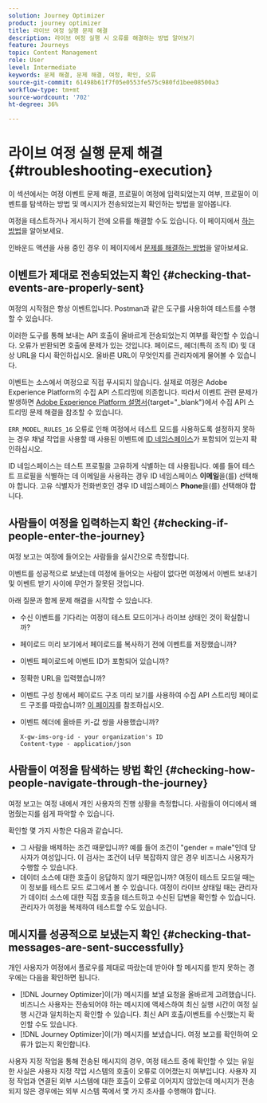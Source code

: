 ```yaml
---
solution: Journey Optimizer
product: journey optimizer
title: 라이브 여정 실행 문제 해결
description: 라이브 여정 실행 시 오류를 해결하는 방법 알아보기
feature: Journeys
topic: Content Management
role: User
level: Intermediate
keywords: 문제 해결, 문제 해결, 여정, 확인, 오류
source-git-commit: 61498b61f7f05e0553fe575c980fd1bee08500a3
workflow-type: tm+mt
source-wordcount: '702'
ht-degree: 36%

---
```


# 라이브 여정 실행 문제 해결 {#troubleshooting-execution}

이 섹션에서는 여정 이벤트 문제 해결, 프로필이 여정에 입력되었는지 여부, 프로필이 이벤트를 탐색하는 방법 및 메시지가 전송되었는지 확인하는 방법을 알아봅니다.

여정을 테스트하거나 게시하기 전에 오류를 해결할 수도 있습니다. 이 페이지에서 [하는 방법](troubleshooting.md)을 알아보세요.

인바운드 액션을 사용 중인 경우 이 페이지에서 [문제를 해결하는 방법](troubleshooting-inbound.md)을 알아보세요.

## 이벤트가 제대로 전송되었는지 확인 {#checking-that-events-are-properly-sent}

여정의 시작점은 항상 이벤트입니다. Postman과 같은 도구를 사용하여 테스트를 수행할 수 있습니다.

이러한 도구를 통해 보내는 API 호출이 올바르게 전송되었는지 여부를 확인할 수 있습니다. 오류가 반환되면 호출에 문제가 있는 것입니다. 페이로드, 헤더(특히 조직 ID) 및 대상 URL을 다시 확인하십시오. 올바른 URL이 무엇인지를 관리자에게 물어볼 수 있습니다.

이벤트는 소스에서 여정으로 직접 푸시되지 않습니다. 실제로 여정은 Adobe Experience Platform의 수집 API 스트리밍에 의존합니다. 따라서 이벤트 관련 문제가 발생하면 [Adobe Experience Platform 설명서](https://experienceleague.adobe.com/docs/experience-platform/ingestion/streaming/troubleshooting.html?lang=ko){target="_blank"}에서 수집 API 스트리밍 문제 해결을 참조할 수 있습니다.

`ERR_MODEL_RULES_16` 오류로 인해 여정에서 테스트 모드를 사용하도록 설정하지 못하는 경우 채널 작업을 사용할 때 사용된 이벤트에 [ID 네임스페이스](../audience/get-started-identity.md)가 포함되어 있는지 확인하십시오.

ID 네임스페이스는 테스트 프로필을 고유하게 식별하는 데 사용됩니다. 예를 들어 테스트 프로필을 식별하는 데 이메일을 사용하는 경우 ID 네임스페이스 **이메일**&#x200B;을(를) 선택해야 합니다. 고유 식별자가 전화번호인 경우 ID 네임스페이스 **Phone**&#x200B;을(를) 선택해야 합니다.

## 사람들이 여정을 입력하는지 확인 {#checking-if-people-enter-the-journey}

여정 보고는 여정에 들어오는 사람들을 실시간으로 측정합니다.

이벤트를 성공적으로 보냈는데 여정에 들어오는 사람이 없다면 여정에서 이벤트 보내기 및 이벤트 받기 사이에 무언가 잘못된 것입니다.

아래 질문과 함께 문제 해결을 시작할 수 있습니다.

* 수신 이벤트를 기다리는 여정이 테스트 모드이거나 라이브 상태인 것이 확실합니까?
* 페이로드 미리 보기에서 페이로드를 복사하기 전에 이벤트를 저장했습니까?
* 이벤트 페이로드에 이벤트 ID가 포함되어 있습니까?
* 정확한 URL을 입력했습니까?
* 이벤트 구성 창에서 페이로드 구조 미리 보기를 사용하여 수집 API 스트리밍 페이로드 구조를 따랐습니까? [이 페이지](../event/about-creating.md#preview-the-payload)를 참조하십시오.
* 이벤트 헤더에 올바른 키-값 쌍을 사용했습니까?

  ```
  X-gw-ims-org-id - your organization's ID
  Content-type - application/json
  ```

## 사람들이 여정을 탐색하는 방법 확인 {#checking-how-people-navigate-through-the-journey}

여정 보고는 여정 내에서 개인 사용자의 진행 상황을 측정합니다. 사람들이 어디에서 왜 멈췄는지를 쉽게 파악할 수 있습니다.

확인할 몇 가지 사항은 다음과 같습니다.

* 그 사람을 배제하는 조건 때문입니까? 예를 들어 조건이 &quot;gender = male&quot;인데 당사자가 여성입니다. 이 검사는 조건이 너무 복잡하지 않은 경우 비즈니스 사용자가 수행할 수 있습니다.
* 데이터 소스에 대한 호출이 응답하지 않기 때문입니까? 여정이 테스트 모드일 때는 이 정보를 테스트 모드 로그에서 볼 수 있습니다. 여정이 라이브 상태일 때는 관리자가 데이터 소스에 대한 직접 호출을 테스트하고 수신된 답변을 확인할 수 있습니다. 관리자가 여정을 복제하여 테스트할 수도 있습니다.

## 메시지를 성공적으로 보냈는지 확인 {#checking-that-messages-are-sent-successfully}

개인 사용자가 여정에서 플로우를 제대로 따랐는데 받아야 할 메시지를 받지 못하는 경우에는 다음을 확인하면 됩니다.

* [!DNL Journey Optimizer]이(가) 메시지를 보낼 요청을 올바르게 고려했습니다. 비즈니스 사용자는 전송되어야 하는 메시지에 액세스하여 최신 실행 시간이 여정 실행 시간과 일치하는지 확인할 수 있습니다. 최신 API 호출/이벤트를 수신했는지 확인할 수도 있습니다.
* [!DNL Journey Optimizer]이(가) 메시지를 보냈습니다. 여정 보고를 확인하여 오류가 없는지 확인합니다.

사용자 지정 작업을 통해 전송된 메시지의 경우, 여정 테스트 중에 확인할 수 있는 유일한 사실은 사용자 지정 작업 시스템의 호출이 오류로 이어졌는지 여부입니다. 사용자 지정 작업과 연결된 외부 시스템에 대한 호출이 오류로 이어지지 않았는데 메시지가 전송되지 않은 경우에는 외부 시스템 쪽에서 몇 가지 조사를 수행해야 합니다.
